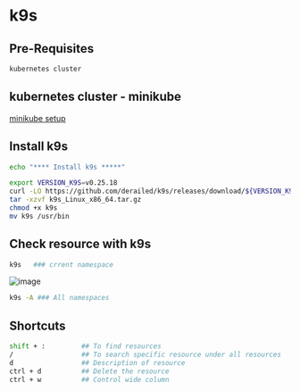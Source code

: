 # k9s

## Pre-Requisites

```bash
kubernetes cluster
```

## kubernetes cluster - minikube
[minikube setup](https://github.com/Naresh240/kubernetes/blob/main/minikube-setup/README.md)

## Install k9s

```bash
echo "**** Install k9s *****"

export VERSION_K9S=v0.25.18
curl -LO https://github.com/derailed/k9s/releases/download/${VERSION_K9S}/k9s_Linux_x86_64.tar.gz
tar -xzvf k9s_Linux_x86_64.tar.gz
chmod +x k9s
mv k9s /usr/bin
```

## Check resource with k9s

```bash
k9s   ### crrent namespace
```
![image](https://user-images.githubusercontent.com/58024415/208837437-19426a5c-8d92-4f61-acd6-8f9ade9eef63.png)

```bash
k9s -A ### All namespaces
```

## Shortcuts

```bash
shift + :         ## To find resources
/                 ## To search specific resource under all resources
d                 ## Description of resource
ctrl + d          ## Delete the resource
ctrl + w          ## Control wide column

```
